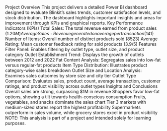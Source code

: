 Project Overview
This project delivers a detailed Power BI dashboard designed to evaluate Blinkit’s sales trends, customer satisfaction levels, and stock distribution. The dashboard highlights important insights and areas for improvement through KPIs and graphical reports.
Key Performance Indicators (KPIs)
Total Sales: The total revenue earned from product sales ($1.20M)
Average Sales: Revenue generated on average per transaction ($141)
Number of Items: Overall number of distinct products sold (8523)
Average Rating: Mean customer feedback rating for sold products (3.9/5)
Features
Filter Panel: Enables filtering by outlet type, outlet size, and product category
Outlet Establishment Trend: Displays the growth of outlets between 2012 and 2022
Fat Content Analysis: Segregates sales into low-fat versus regular-fat products
Item Type Distribution: Illustrates product category-wise sales breakdown
Outlet Size and Location Analysis: Examines sales outcomes by store size and city tier
Outlet Type Comparison: Evaluates sales, product count, average transaction, customer ratings, and product visibility across outlet types
Insights and Conclusions
Overall sales are strong, surpassing $1M in revenue
Shoppers favor low-fat options, showing a tilt towards health-conscious consumption
Fruits, vegetables, and snacks dominate the sales chart
Tier 3 markets with medium-sized stores report the highest profitability
Supermarkets outperform in sales volume, while grocery stores excel in product visibility
NOTE: This analysis is part of a project and intended solely for learning purposes.
